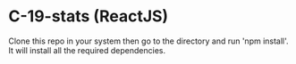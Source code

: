 # C-19-stats (ReactJS)
Clone this repo in your system then go to the directory and run 'npm install'. It will install all the required dependencies.
